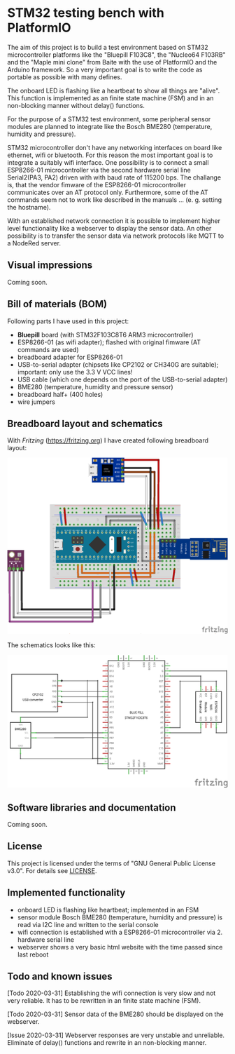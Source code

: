 # STM32 testing bench with PlatformIO

The aim of this project is to build a test environment based on STM32 microcontroller platforms like the "Bluepill F103C8", the "Nucleo64 F103RB" and the "Maple mini clone" from Baite with the use of PlatformIO and the Arduino framework. So a very important goal is to write the code as portable as possible with many defines.

The onboard LED is flashing like a heartbeat to show all things are "alive". This function is implemented as an finite state machine (FSM) and in an non-blocking manner without delay() functions.

For the purpose of a STM32 test environment, some peripheral sensor modules are planned to integrate like the Bosch BME280 (temperature, humidity and pressure).

STM32 microcontroller don't have any networking interfaces on board like ethernet, wifi or bluetooth. For this reason the most important goal is to integrate a suitably wifi interface. One possibility is to connect a small ESP8266-01 microcontroller via the second hardware serial line Serial2(PA3, PA2) driven with with baud rate of 115200 bps. The challange is, that the vendor fimware of the ESP8266-01 microcontroller communicates over an AT protocol only. Furthermore, some of the AT commands seem not to work like described in the manuals ... (e. g. setting the hostname).

With an established network connection it is possible to implement higher level functionality like a webserver to display the sensor data. An other possibility is to transfer the sensor data via network protocols like MQTT to a NodeRed server.

## Visual impressions

Coming soon.

## Bill of materials (BOM)

Following parts I have used in this project:

- **Bluepill** board (with STM32F103C8T6 ARM3 microcontroller)
- ESP8266-01 (as wifi adapter); flashed with original fimware (AT commands are used)
- breadboard adapter for ESP8266-01
- USB-to-serial adapter (chipsets like CP2102 or CH340G are suitable); important: only use the 3.3 V VCC lines!
- USB cable (which one depends on the port of the USB-to-serial adapter)
- BME280 (temperature, humidity and pressure sensor)
- breadboard half+ (400 holes)
- wire jumpers

## Breadboard layout and schematics

With *Fritzing* (https://fritzing.org) I have created following breadboard layout:

![Breadboard Layout](./fritzing/Bluepill_wifi_Breadboard.png)

The schematics looks like this:

![Schematics](./fritzing/Bluepill_wifi_Schematics.png)

## Software libraries and documentation

Coming soon.

## License

This project is licensed under the terms of "GNU General Public License v3.0". For details see [LICENSE](LICENSE).

## Implemented functionality

- onboard LED is flashing like heartbeat; implemented in an FSM
- sensor module Bosch BME280 (temperature, humidity and pressure) is read via I2C line and written to the serial console
- wifi connection is established with a ESP8266-01 microcontroller via 2. hardware serial line
- webserver shows a very basic html website with the time passed since last reboot

## Todo and known issues

[Todo 2020-03-31] Establishing the wifi connection is very slow and not very reliable. It has to be rewritten in an finite state machine (FSM).

[Todo 2020-03-31] Sensor data of the BME280 should be displayed on the webserver.

[Issue 2020-03-31] Webserver responses are very unstable and unreliable. Eliminate of delay() functions and rewrite in an non-blocking manner.


















<!--  -->
